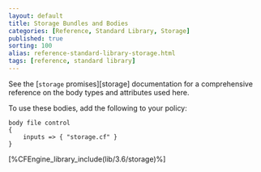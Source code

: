 ```yaml
---
layout: default
title: Storage Bundles and Bodies
categories: [Reference, Standard Library, Storage]
published: true
sorting: 100
alias: reference-standard-library-storage.html
tags: [reference, standard library]
---
```


See the [`storage` promises][storage] documentation for a
comprehensive reference on the body types and attributes used here.

To use these bodies, add the following to your policy:

```cf3
body file control
{
	inputs => { "storage.cf" }
}
```



[%CFEngine_library_include(lib/3.6/storage)%]
